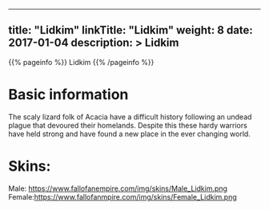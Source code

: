 
---
title: "Lidkim"
linkTitle: "Lidkim"
weight: 8
date: 2017-01-04
description: >
 Lidkim
---

{{% pageinfo %}}
Lidkim
{{% /pageinfo %}}

# Basic information
The scaly lizard folk of Acacia have a difficult history following an undead plague that devoured their homelands. Despite this these hardy warriors have held strong and have found a new place in the ever changing world.

# Skins:
Male: https://www.fallofanempire.com/img/skins/Male_Lidkim.png
Female:https://www.fallofanmpire.com/img/skins/Female_Lidkim.png


